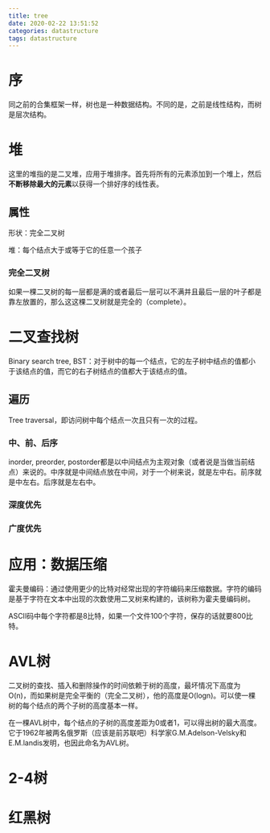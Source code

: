 ```yaml
---
title: tree
date: 2020-02-22 13:51:52
categories: datastructure
tags: datastructure
---
```


# 序

同之前的合集框架一样，树也是一种数据结构。不同的是，之前是线性结构，而树是层次结构。

# 堆

这里的堆指的是二叉堆，应用于堆排序。首先将所有的元素添加到一个堆上，然后**不断移除最大的元素**以获得一个排好序的线性表。

## 属性

形状：完全二叉树

堆：每个结点大于或等于它的任意一个孩子

### 完全二叉树

如果一棵二叉树的每一层都是满的或者最后一层可以不满并且最后一层的叶子都是靠左放置的，那么这这棵二叉树就是完全的（complete）。

# 二叉查找树

Binary search tree, BST：对于树中的每一个结点，它的左子树中结点的值都小于该结点的值，而它的右子树结点的值都大于该结点的值。

## 遍历

Tree traversal，即访问树中每个结点一次且只有一次的过程。

### 中、前、后序

inorder, preorder, postorder都是以中间结点为主观对象（或者说是当做当前结点）来说的。中序就是中间结点放在中间，对于一个树来说，就是左中右。前序就是中左右。后序就是左右中。

### 深度优先

### 广度优先

# 应用：数据压缩

霍夫曼编码：通过使用更少的比特对经常出现的字符编码来压缩数据。字符的编码是基于字符在文本中出现的次数使用二叉树来构建的，该树称为霍夫曼编码树。

ASCII码中每个字符都是8比特，如果一个文件100个字符，保存的话就要800比特。

# AVL树

二叉树的查找、插入和删除操作的时间依赖于树的高度，最坏情况下高度为O(n)，而如果树是完全平衡的（完全二叉树），他的高度是O(logn)。可以使一棵树的每个结点的两个子树的高度基本一样。

在一棵AVL树中，每个结点的子树的高度差距为0或者1，可以得出树的最大高度。它于1962年被两名俄罗斯（应该是前苏联吧）科学家G.M.Adelson-Velsky和E.M.landis发明，也因此命名为AVL树。

# 2-4树

# 红黑树